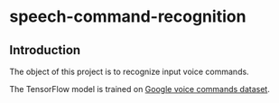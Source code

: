 # speech-command-recognition

## Introduction

The object of this project is to recognize input voice commands.

The TensorFlow model is trained on [Google voice commands dataset](https://www.tensorflow.org/datasets/catalog/speech_commands).
